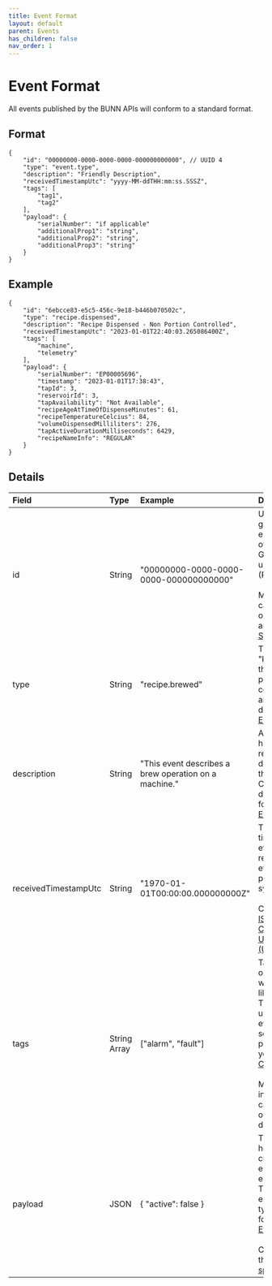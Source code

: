 ```yaml
---
title: Event Format
layout: default
parent: Events
has_children: false
nav_order: 1
---
```


# Event Format

All events published by the BUNN APIs will conform to a standard format.

## Format

```
{
    "id": "00000000-0000-0000-0000-000000000000", // UUID 4
    "type": "event.type",
    "description": "Friendly Description",
    "receivedTimestampUtc": "yyyy-MM-ddTHH:mm:ss.SSSZ",
    "tags": [
        "tag1",
        "tag2"
    ],
    "payload": {
        "serialNumber": "if applicable"
        "additionalProp1": "string",
        "additionalProp2": "string",
        "additionalProp3": "string"
    }
}
```

## Example

```
{
    "id": "6ebcce83-e5c5-456c-9e18-b446b070502c",
    "type": "recipe.dispensed",
    "description": "Recipe Dispensed - Non Portion Controlled",
    "receivedTimestampUtc": "2023-01-01T22:40:03.265086400Z",
    "tags": [
        "machine",
        "telemetry"
    ],
    "payload": {
        "serialNumber": "EP00005696",
        "timestamp": "2023-01-01T17:38:43",
        "tapId": 3,
        "reservoirId": 3,
        "tapAvailability": "Not Available",
        "recipeAgeAtTimeOfDispenseMinutes": 61,
        "recipeTemperatureCelcius": 84,
        "volumeDispensedMilliliters": 276,
        "tapActiveDurationMilliseconds": 6429,
        "recipeNameInfo": "REGULAR"
    }
}
```

## Details

| Field | Type   | Example                              | Description                                         |
| :-----|:-------| :----------------------------------- | :-------------------------------------------------- |
| id    | String | "00000000-0000-0000-0000-000000000000" | Unique ID generated for each instance of an event. Generated using UUID 4 (Random). <br><br>More details can be found on [Wikipedia](https://en.wikipedia.org/wiki/Universally_unique_identifier#Version_4_(random)) and/or the [IETF Specification](https://www.ietf.org/rfc/rfc4122.txt). |
| type  | String | "recipe.brewed" | This is the "kind" of event that was published and corresponds to an event definition in our [Event Catalog](..). |
| description  | String | "This event describes a brew operation on a machine." | A brief, human-readable description of the event type. Corresponds to descriptions found in our [Event Catalog](..). |
| receivedTimestampUtc  | String | "1970-01-01T00:00:00.000000000Z" | The data and time that the event was recieved by the event-processing system. <br><br>Conforms to [ISO-8601](https://en.wikipedia.org/wiki/ISO_8601) in [Coordinated Universal Time (UTC)](https://en.wikipedia.org/wiki/Coordinated_Universal_Time). |
| tags  | String Array | ["alarm", "fault"] | Tags describe one or more ways to group like events. These can be used to filter events when searching or publishing to your [Event Consumer](event-consumer). <br><br>More information can be found in our [Event Tags](event-tags) documentation. |
| payload  | JSON | { "active": false } | The payload holds the custom data elements for each event. The format for each event type can be found in our [Event Catalog](..). <br><br>Conforms to the [JSON specification](https://www.json.org/json-en.html). |
